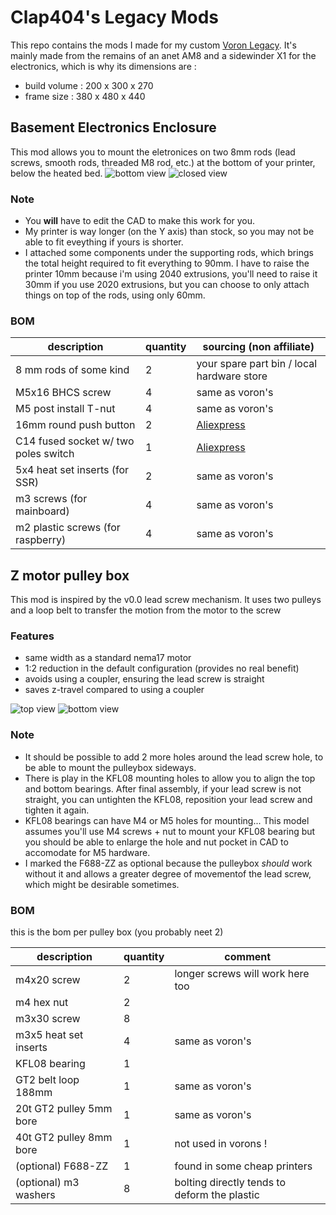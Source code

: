 # Clap404's Legacy Mods

This repo contains the mods I made for my custom [Voron Legacy](https://vorondesign.com/voron_legacy).
It's mainly made from the remains of an anet AM8 and a sidewinder X1 for the electronics, which is why its dimensions are :
- build volume : 200 x 300 x 270
- frame size : 380 x 480 x 440

## Basement Electronics Enclosure

This mod allows you to mount the eletronices on two 8mm rods (lead screws, smooth rods, threaded M8 rod, etc.) at the bottom of your printer, below the heated bed.
![bottom view](/basement_enclosure/img/bottom_view.jpg?raw=true "bottom view")
![closed view](/basement_enclosure/img/closed_view.jpg?raw=true "closed view")

### Note

- You **will** have to edit the CAD to make this work for you.
- My printer is way longer (on the Y axis) than stock, so you may not be able to fit eveything if yours is shorter.
- I attached some components under the supporting rods, which brings the total height required to fit everything to 90mm. I have to raise the printer 10mm because i'm using 2040 extrusions, you'll need to raise it 30mm if you use 2020 extrusions, but you can choose to only attach things on top of the rods, using only 60mm.

### BOM

| description                   | quantity	| sourcing (non affiliate) 	|
|-------------------------------|---------------|-------------------------------|
| 8 mm rods of some kind	| 2		| your spare part bin / local hardware store |
| M5x16 BHCS screw		| 4		| same as voron's		|
| M5 post install T-nut		| 4		| same as voron's		|
| 16mm round push button	| 2		| [Aliexpress](https://fr.aliexpress.com/item/4001291695467.html)	|
| C14 fused socket w/ two poles switch	| 1	| [Aliexpress](https://fr.aliexpress.com/item/32706948395.html)		|
| 5x4 heat set inserts (for SSR)| 2		| same as voron's		|
| m3 screws (for mainboard)	| 4		| same as voron's 		|
| m2 plastic screws (for raspberry)	| 4	| same as voron's		|

## Z motor pulley box 

This mod is inspired by the v0.0 lead screw mechanism. It uses two pulleys and a loop belt to transfer the motion from the motor to the screw

### Features

- same width as a standard nema17 motor
- 1:2 reduction in the default configuration (provides no real benefit)
- avoids using a coupler, ensuring the lead screw is straight
- saves z-travel compared to using a coupler

![top view](/z_motor_pulleybox/img/top_view.jpg?raw=true "top view")
![bottom view](/z_motor_pulleybox/img/bottom_view.jpg?raw=true "bottom view")

### Note

- It should be possible to add 2 more holes around the lead screw hole, to be able to mount the pulleybox sideways.
- There is play in the KFL08 mounting holes to allow you to align the top and bottom bearings. After final assembly, if your lead screw is not straight, you can untighten the KFL08, reposition your lead screw and tighten it again.
- KFL08 bearings can have M4 or M5 holes for mounting... This model assumes you'll use M4 screws + nut to mount your KFL08 bearing but you should be able to enlarge the hole and nut pocket in CAD to accomodate for M5 hardware.
- I marked the F688-ZZ as optional because the pulleybox *should* work without it and allows a greater degree of movementof the lead screw, which might be desirable sometimes.

### BOM

this is the bom per pulley box (you probably neet 2)

| description                   | quantity	    | comment |
|-------------------------------|---------------|---------|
| m4x20 screw		                | 2		          | longer screws will work here too |
| m4 hex nut		                | 2		          | |
| m3x30 screw		                | 8		          | |
| m3x5 heat set inserts		      | 4		          | same as voron's |
| KFL08 bearing		              | 1		          | |
| GT2 belt loop 188mm           | 1		          | same as voron's |
| 20t GT2 pulley 5mm bore       | 1		          | same as voron's |
| 40t GT2 pulley 8mm bore       | 1		          | not used in vorons ! |
| (optional) F688-ZZ                       | 1		          | found in some cheap printers |
| (optional) m3 washers		      | 8		          | bolting directly tends to deform the plastic |
